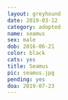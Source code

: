 ```yaml
---
layout: greyhound
date: 2019-03-12
category: adopted
name: seamus
sex: male
dob: 2016-06-21
color: black
cats: yes
title: Seamus
pic: seamus.jpg
pending: yes
doa: 2019-07-23
---
```


